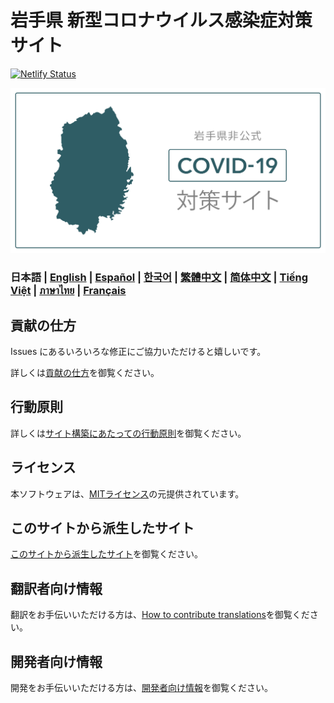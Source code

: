 # 岩手県 新型コロナウイルス感染症対策サイト

[![Netlify Status](https://api.netlify.com/api/v1/badges/7374821d-e39b-4e39-97d5-76ed68318b9c/deploy-status)](https://app.netlify.com/sites/covid19-iwate/deploys)

[![岩手県 新型コロナウイルス感染症対策サイト](https://raw.githubusercontent.com/MeditationDuck/covid19/development/static/ogp.png)](https://iwate.stopcovid19.jp/)

### 日本語 | [English](./docs/en/README.md) | [Español](./docs/es/README.md) | [한국어](./docs/ko/README.md) | [繁體中文](./docs/zh_TW/README.md) | [简体中文](./docs/zh_CN/README.md) | [Tiếng Việt](./docs/vi/README.md) | [ภาษาไทย](./docs/th/README.md) | [Français](./docs/fr/README.md)

## 貢献の仕方
Issues にあるいろいろな修正にご協力いただけると嬉しいです。

詳しくは[貢献の仕方](./CONTRIBUTING.md)を御覧ください。


## 行動原則
詳しくは[サイト構築にあたっての行動原則](./CODE_OF_CONDUCT.md)を御覧ください。

## ライセンス
本ソフトウェアは、[MITライセンス](./LICENSE.txt)の元提供されています。

## このサイトから派生したサイト

[このサイトから派生したサイト](./FORKED_SITES.md)を御覧ください。

## 翻訳者向け情報

翻訳をお手伝いいただける方は、[How to contribute translations](./TRANSLATION.md)を御覧ください。

## 開発者向け情報

開発をお手伝いいただける方は、[開発者向け情報](./FOR_DEVELOPERS.md)を御覧ください。
